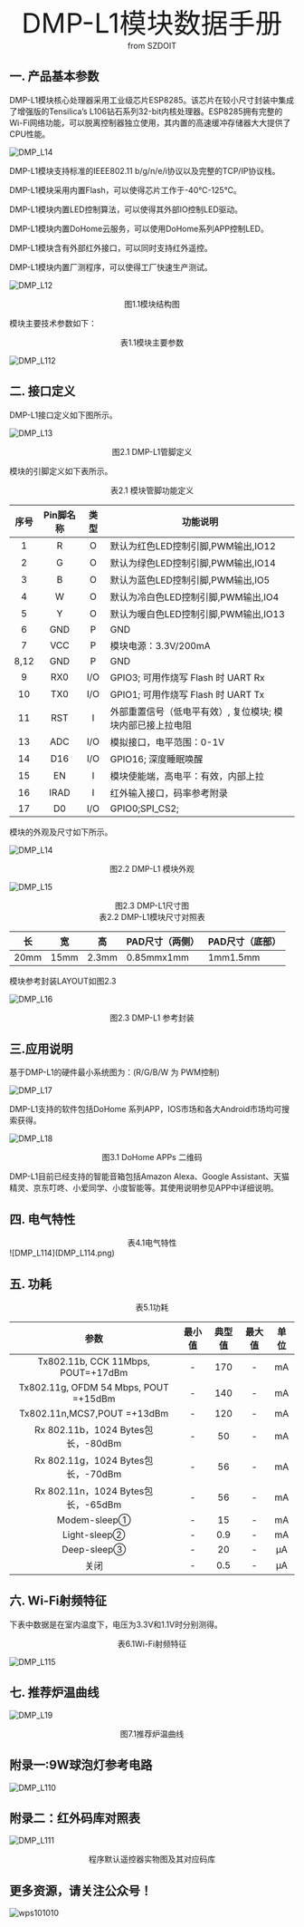  <center> <font size=10> DMP-L1模块数据手册</font></center>

<center> from SZDOIT </center> 

## 一. 产品基本参数

DMP-L1模块核心处理器采用工业级芯片ESP8285。该芯片在较小尺寸封装中集成了增强版的Tensilica’s L106钻石系列32-bit内核处理器。ESP8285拥有完整的Wi-Fi网络功能，可以脱离控制器独立使用，其内置的高速缓冲存储器大大提供了CPU性能。

![DMP_L14](DMP_L14.png)

DMP-L1模块支持标准的IEEE802.11 b/g/n/e/i协议以及完整的TCP/IP协议栈。

DMP-L1模块采用内置Flash，可以使得芯片工作于-40℃-125℃。

DMP-L1模块内置LED控制算法，可以使得其外部IO控制LED驱动。

DMP-L1模块内置DoHome云服务，可以使用DoHome系列APP控制LED。

DMP-L1模块含有外部红外接口，可以同时支持红外遥控。

DMP-L1模块内置厂测程序，可以使得工厂快速生产测试。

![DMP_L12](DMP_L12.png)

<center>图1.1模块结构图</center>

模块主要技术参数如下：

<center>表1.1模块主要参数</center>

![DMP_L112](DMP_L112.png)

## 二. 接口定义

DMP-L1接口定义如下图所示。

![DMP_L13](DMP_L13.png)

<center>图2.1 DMP-L1管脚定义</center>

模块的引脚定义如下表所示。

<center>表2.1 模块管脚功能定义</center>

| 序号 | Pin脚名称 | 类型 | 功能说明                                                   |
| :--: | :-------: | :--: | ---------------------------------------------------------- |
|  1   |     R     |  O   | 默认为红色LED控制引脚,PWM输出,IO12                         |
|  2   |     G     |  O   | 默认为绿色LED控制引脚,PWM输出,IO14                         |
|  3   |     B     |  O   | 默认为蓝色LED控制引脚,PWM输出,IO5                          |
|  4   |     W     |  O   | 默认为冷白色LED控制引脚,PWM输出,IO4                        |
|  5   |     Y     |  O   | 默认为暖白色LED控制引脚,PWM输出,IO13                       |
|  6   |    GND    |  P   | GND                                                        |
|  7   |    VCC    |  P   | 模块电源：3.3V/200mA                                       |
| 8,12 |    GND    |  P   | GND                                                        |
|  9   |    RX0    | I/O  | GPIO3; 可用作烧写  Flash 时 UART Rx                        |
|  10  |    TX0    | I/O  | GPIO1; 可用作烧写  Flash 时 UART Tx                        |
|  11  |    RST    |  I   | 外部重置信号（低电平有效）, 复位模块; 模块内部已接上拉电阻 |
|  13  |    ADC    | I/O  | 模拟接口，电平范围：0-1V                                   |
|  14  |    D16    | I/O  | GPIO16; 深度睡眠唤醒                                       |
|  15  |    EN     |  I   | 模块使能端，高电平：有效，内部上拉                         |
|  16  |   IRAD    |  I   | 红外输入接口，码率参考附录                                 |
|  17  |    D0     | I/O  | GPIO0;SPI_CS2;                                             |

模块的外观及尺寸如下所示。

![DMP_L14](DMP_L14.png)

<center>图2.2  DMP-L1 模块外观</center>

![DMP_L15](DMP_L15.png)

<center>图2.3 DMP-L1尺寸图</center>

<center>表2.2 DMP-L1模块尺寸对照表</center>

| 长   | 宽   | 高    | PAD尺寸（两侧） | PAD尺寸（底部） |
| ---- | ---- | ----- | --------------- | --------------- |
| 20mm | 15mm | 2.3mm | 0.85mmx1mm      | 1mm1.5mm        |

模块参考封装LAYOUT如图2.3

![DMP_L16](DMP_L16.png)

<center>图2.3 DMP-L1 参考封装</center>

## 三.应用说明

基于DMP-L1的硬件最小系统图为：(R/G/B/W 为 PWM控制)

![DMP_L17](DMP_L17.png)

DMP-L1支持的软件包括DoHome 系列APP，IOS市场和各大Android市场均可搜索获得。

![DMP_L18](DMP_L18.png)

<center>图3.1 DoHome APPs 二维码</center>

DMP-L1目前已经支持的智能音箱包括Amazon Alexa、Google Assistant、天猫精灵、京东叮咚、小爱同学、小度智能等。其使用说明参见APP中详细说明。

## 四. 电气特性

<center>表4.1电气特性</center>
![DMP_L114](DMP_L114.png)

## 五. 功耗

<center>表5.1功耗</center>

|                 参数                  | 最小值 | 典型值 | 最大值 | 单位 |
| :-----------------------------------: | :----: | :----: | :----: | :--: |
|  Tx802.11b, CCK 11Mbps, POUT=+17dBm   |   -    |  170   |   -    |  mA  |
| Tx802.11g, OFDM 54 Mbps, POUT =+15dBm |   -    |  140   |   -    |  mA  |
|      Tx802.11n,MCS7,POUT =+13dBm      |   -    |  120   |   -    |  mA  |
|  Rx 802.11b，1024 Bytes包⻓，-80dBm   |   -    |   50   |   -    |  mA  |
|  Rx 802.11g，1024 Bytes包⻓，-70dBm   |   -    |   56   |   -    |  mA  |
|  Rx 802.11n，1024 Bytes包⻓，-65dBm   |   -    |   56   |   -    |  mA  |
|             Modem-sleep①              |   -    |   15   |   -    |  mA  |
|             Light-sleep②              |   -    |  0.9   |   -    |  mA  |
|              Deep-sleep③              |   -    |   20   |   -    |  μA  |
|                 关闭                  |   -    |  0.5   |   -    |  μA  |

## 六. Wi-Fi射频特征

下表中数据是在室内温度下，电压为3.3V和1.1V时分别测得。

<center>表6.1Wi-Fi射频特征
</center>

![DMP_L115](DMP_L115.png)

## 七. 推荐炉温曲线

![DMP_L19](DMP_L19.png)

<center>图7.1推荐炉温曲线</center>

## 附录一:9W球泡灯参考电路

![DMP_L110](DMP_L110.png)

## 附录二：红外码库对照表

![DMP_L111](DMP_L111.png)

<center>程序默认遥控器实物图及其对应码库</center>

## 更多资源，请关注公众号！

![wps101010](wps101010.png)